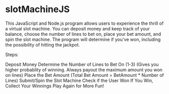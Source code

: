 # slotMachineJS
This JavaScript and Node.js program allows users to experience the thrill of a virtual slot machine. You can deposit money and keep track of your balance, choose the number of lines to bet on, place your bet amount, and spin the slot machine. The program will determine if you've won, including the possibility of hitting the jackpot. 

Steps:

Deposit Money 
Determine the Number of Lines to Bet On (1-3) (Gives you higher probablity of winning. Always payout the maximum amount you won on lines)
Place the Bet Amount (Total Bet Amount = BetAmount * Number of Lines)
Submit/Spin the Slot Machine
Check if the User Won
If You Win, Collect Your Winnings
Play Again for More Fun!

